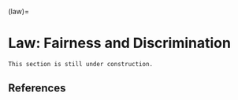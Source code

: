 (law)=

# Law: Fairness and Discrimination

```{warning}
This section is still under construction.
```

## References

```{footbibliography}

```
